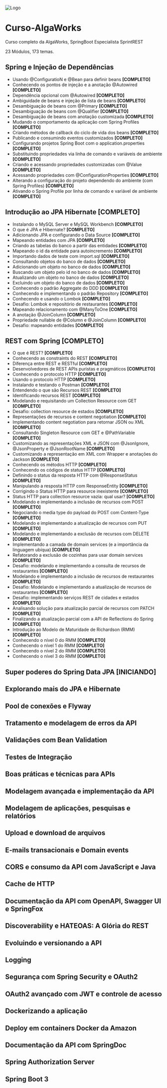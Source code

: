 ![Logo](https://mergulhospring.com.br/wp-content/uploads/2021/10/ESR-Logo-do-Curso-2.png)

# Curso-AlgaWorks
Curso completo da AlgaWorks, SpringBoot Especialista SprintREST

23 Módulos, 173 temas. 
## Spring e Injeção de Dependências
- Usando @ConfiguratioN e @Bean para definir beans **[COMPLETO]**
- Conhecendo os pontos de injeção e a anotação @Autowired **[COMPLETO]**
- Dependência opcional com @Autowired **[COMPLETO]**
- Ambiguidade de beans e injeção de lista de beans **[COMPLETO]**
- Desambiguação de beans com @Primary **[COMPLETO]**
- Desambiguação de beans com @Qualifier **[COMPLETO]**
- Desambiguação de beans com anotação customizada **[COMPLETO]**
- Mudando o comportamento da aplicação com Spring Profiles **[COMPLETO]**
- Criando métodos de callback do ciclo de vida dos beans **[COMPLETO]**
- Publicando e consumindo eventos customizados **[COMPLETO]**
- Configurando projetos Spring Boot com o application.properties **[COMPLETO]**
- Substituindo propriedades via linha de comando e variáveis de ambiente **[COMPLETO]**
- Criando e acessando propriedades customizadas com @Value **[COMPLETO]**
- Acessando propriedades com @ConfigurationProperties **[COMPLETO]**
- Alterando a configuração do projeto dependendo do ambiente (com Spring Profiles) **[COMPLETO]**
- Ativando o Spring Profile por linha de comando e variável de ambiente **[COMPLETO]**

## Introdução ao JPA Hibernate  **[COMPLETO]**
- Instalando o MySQL Server e MySQL Workbench **[COMPLETO]**
- O que é JPA e Hibernate? **[COMPLETO]**
- Adicionando JPA e configurando o Data Source **[COMPLETO]**
- Mapeando entidades com JPA **[COMPLETO]**
- Criando as tabelas do banco a partir das entidades **[COMPLETO]**
- Mapeando o id da entidade para autoincremento **[COMPLETO]**
- Importando dados de teste com import.sql **[COMPLETO]**
- Consultando objetos do banco de dados **[COMPLETO]**
- Adicionando um objeto no banco de dados **[COMPLETO]**
- Buscando um objeto pelo id no banco de dados **[COMPLETO]**
- Atualizando um objeto no banco de dados **[COMPLETO]**
- Excluindo um objeto do banco de dados **[COMPLETO]**
- Conhecendo o padrão Aggregate do DDD **[COMPLETO]**
- Conhecendo e implementando o padrão Repository **[COMPLETO]**
- Conhecendo e usando o Lombok **[COMPLETO]**
- Desafio: Lombok e repositório de restaurantes **[COMPLETO]**
- Mapeando relacionamento com @ManyToOne **[COMPLETO]**
- A anotação @JoinColumn **[COMPLETO]**
- Propriedade nullable de @Column e @JoinColumn **[COMPLETO]**
- Desafio: mapeando entidades **[COMPLETO]**

## REST com Spring **[COMPLETO]**
- O que é REST? **[COMPLETO]**
- Conhecendo as constraints do REST **[COMPLETO]**
- Diferença entre REST e RESTful **[COMPLETO]**
- Desenvolvedores de REST APIs puristas e pragmáticos **[COMPLETO]**
- Conhecendo o protocolo HTTP **[COMPLETO]**
- Usando o protocolo HTTP **[COMPLETO]**
- Instalando e testando o Postman **[COMPLETO]**
- Entendendo o que são Recursos REST **[COMPLETO]**
- Identificando recursos REST **[COMPLETO]**
- Modelando e requisitando um Collection Resource com GET **[COMPLETO]**
- Desafio: collection resource de estados **[COMPLETO]**
- Representações de recursos e content negotiation **[COMPLETO]**
- Implementando content negotiation para retornar JSON ou XML **[COMPLETO]**
- Consultando Singleton Resource com GET e @PathVariable **[COMPLETO]**
- Customizando as representações XML e JSON com @JsonIgnore, @JsonProperty e @JsonRootName **[COMPLETO]**
- Customizando a representação em XML com Wrapper e anotações do Jackson **[COMPLETO]**
- Conhecendo os métodos HTTP **[COMPLETO]**
- Conhecendo os códigos de status HTTP **[COMPLETO]**
- Definindo o status da resposta HTTP com @ResponseStatus **[COMPLETO]**
- Manipulando a resposta HTTP com ResponseEntity **[COMPLETO]**
- Corrigindo o Status HTTP para resource inexistente **[COMPLETO]**
- Status HTTP para collection resource vazia: qual usar? **[COMPLETO]**
- Modelando e implementando a inclusão de recursos com POST **[COMPLETO]**
- Negociando o media type do payload do POST com Content-Type **[COMPLETO]**
- Modelando e implementando a atualização de recursos com PUT **[COMPLETO]**
- Modelando e implementando a exclusão de recursos com DELETE **[COMPLETO]**
- Implementando a camada de domain services (e a importância da linguagem ubíqua) **[COMPLETO]**
- Refatorando a exclusão de cozinhas para usar domain services **[COMPLETO]**
- Desafio: modelando e implementando a consulta de recursos de restaurantes **[COMPLETO]**
- Modelando e implementando a inclusão de recursos de restaurantes **[COMPLETO]**
- Desafio: Modelando e implementando a atualização de recursos de restaurantes **[COMPLETO]**
- Desafio: implementando serviços REST de cidades e estados **[COMPLETO]**
- Analisando solução para atualização parcial de recursos com PATCH **[COMPLETO]**
- Finalizando a atualização parcial com a API de Reflections do Spring **[COMPLETO]**
- Introdução ao Modelo de Maturidade de Richardson (RMM) **[COMPLETO]**
- Conhecendo o nível 0 do RMM **[COMPLETO]**
- Conhecendo o nível 1 do RMM **[COMPLETO]**
- Conhecendo o nível 2 do RMM **[COMPLETO]**
- Conhecendo o nível 3 do RMM **[COMPLETO]**

## Super poderes do Spring Data JPA **[INICIANDO]**

## Explorando mais do JPA e Hibernate
## Pool de conexões e Flyway
## Tratamento e modelagem de erros da API
## Validações com Bean Validation
## Testes de Integração
## Boas práticas e técnicas para APIs
## Modelagem avançada e implementação da API
## Modelagem de aplicações, pesquisas e relatórios
## Upload e download de arquivos
## E-mails transacionais e Domain events
## CORS e consumo da API com JavaScript e Java
## Cache de HTTP
## Documentação da API com OpenAPI, Swagger UI e SpringFox
## Discoverability e HATEOAS: A Glória do REST
## Evoluindo e versionando a API
## Logging
## Segurança com Spring Security e OAuth2
## OAuth2 avançado com JWT e controle de acesso
## Dockerizando a aplicação
## Deploy em containers Docker da Amazon
## Documentação da API com SpringDoc
## Spring Authorization Server
## Spring Boot 3
